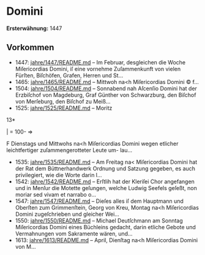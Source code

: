# Domini

**Ersterwähnung:** 1447

## Vorkommen
- 1447: [jahre/1447/README.md](../jahre/1447/README.md) – Im Februar, desgleichen die Woche  Miſericordias
Domini, iſ eine vornehme Zuſammenkunft von vielen
Fürſten, Biſchöfen, Grafen, Herren und St...
- 1465: [jahre/1465/README.md](../jahre/1465/README.md) – Mittwoh na<h Miſericordias Domini
© f...
- 1504: [jahre/1504/README.md](../jahre/1504/README.md) – Sonnabend nah Aſcenſio Domini hat der Erzbiſchof
von Magdeburg, Graf Günther von Schwarzburg, den
Biſchof von Merſeburg, den Biſchof zu Meiß...
- 1525: [jahre/1525/README.md](../jahre/1525/README.md) – Moritz

13*


| = 100- =>

F Dienstags und Mittwohs na<h Miſericordias Domini
wegen etlicher leichtfertiger zuſammengerotteter Leute um-
lau...
- 1535: [jahre/1535/README.md](../jahre/1535/README.md) – Am Freitag na< Miſericordias Domini hat der Rat
dem Büttnerhandwerk Ordnung und Satzung gegeben, es
auch privilegiert, wie die Worte darin l...
- 1542: [jahre/1542/README.md](../jahre/1542/README.md) – Erſtlih hat der Kleriſei Chor angefangen und in
Menſur die Motette geſungen, welche Ludwig Seefels
geſeßt, non moriar sed vivam et narrabo o...
- 1547: [jahre/1547/README.md](../jahre/1547/README.md) – Dieſes alles iſ dem Hauptmann und
Oberſten zum Grimmenſtein, Georg von Kreu, Montag
na<h Miſericordias Domini zugeſchrieben und gleicher
Wei...
- 1550: [jahre/1550/README.md](../jahre/1550/README.md) – Michael Deutſchmann am Sonntag
Miſericordias Domini eines Büchleins gedacht, darin etliche
Gebote und Vermahnungen vom Sakramente wären, und...
- 1613: [jahre/1613/README.md](../jahre/1613/README.md) – April, Dienſtag na<h Miſericordias
Domini von M...
